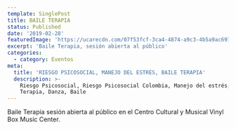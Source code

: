 ```yaml
---
template: SinglePost
title: BAILE TERAPIA
status: Published
date: '2019-02-28'
featuredImage: 'https://ucarecdn.com/07f53fcf-3ca4-4874-a9c3-4b5a9ac69724/'
excerpt: 'Baile Terapia, sesión abierta al público'
categories:
  - category: Eventos
meta:
  title: 'RIESGO PSICOSOCIAL, MANEJO DEL ESTRÉS, BAILE TERAPIA'
  description: >-
    Riesgo Psicosocial, Riesgo Psicosocial Colombia, Manejo del estrés, Baile
    Terapia, Danza, Baile
---
```

Baile Terapia sesión abierta al público en el Centro Cultural y Musical Vinyl Box Music Center.